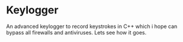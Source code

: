 # Keylogger
An advanced keylogger to record keystrokes in C++ which i hope can bypass all firewalls and antiviruses. Lets see how it goes.
